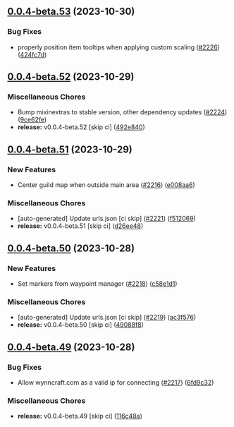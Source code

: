 ## [0.0.4-beta.53](https://github.com/Wynntils/Artemis/compare/v0.0.4-beta.52...v0.0.4-beta.53) (2023-10-30)


### Bug Fixes

* properly position item tooltips when applying custom scaling ([#2226](https://github.com/Wynntils/Artemis/issues/2226)) ([424fc7d](https://github.com/Wynntils/Artemis/commit/424fc7de3313edea57e86240735f8acfed769d06))

## [0.0.4-beta.52](https://github.com/Wynntils/Artemis/compare/v0.0.4-beta.51...v0.0.4-beta.52) (2023-10-29)


### Miscellaneous Chores

* Bump mixinextras to stable version, other dependency updates ([#2224](https://github.com/Wynntils/Artemis/issues/2224)) ([9ce62fe](https://github.com/Wynntils/Artemis/commit/9ce62fece4d1b3ec51635fdf67fb20a7a76963f0))
* **release:** v0.0.4-beta.52 [skip ci] ([492e840](https://github.com/Wynntils/Artemis/commit/492e8402d57ca8a82f5a88784fe23433400fa0d5))

## [0.0.4-beta.51](https://github.com/Wynntils/Artemis/compare/v0.0.4-beta.50...v0.0.4-beta.51) (2023-10-29)


### New Features

* Center guild map when outside main area ([#2216](https://github.com/Wynntils/Artemis/issues/2216)) ([e008aa6](https://github.com/Wynntils/Artemis/commit/e008aa674a7ad4cf9281fe2b0b48ed2e55d92447))


### Miscellaneous Chores

* [auto-generated] Update urls.json [ci skip] ([#2221](https://github.com/Wynntils/Artemis/issues/2221)) ([f512069](https://github.com/Wynntils/Artemis/commit/f512069155893cc1ed207bb0cba4b2f23d388449))
* **release:** v0.0.4-beta.51 [skip ci] ([d26ee48](https://github.com/Wynntils/Artemis/commit/d26ee489ad1a1c85071967948e1d217efe22c7ad))

## [0.0.4-beta.50](https://github.com/Wynntils/Artemis/compare/v0.0.4-beta.49...v0.0.4-beta.50) (2023-10-28)


### New Features

* Set markers from waypoint manager ([#2218](https://github.com/Wynntils/Artemis/issues/2218)) ([c58e1d1](https://github.com/Wynntils/Artemis/commit/c58e1d135ed544280ebe92da60f0dbdf96aa2391))


### Miscellaneous Chores

* [auto-generated] Update urls.json [ci skip] ([#2219](https://github.com/Wynntils/Artemis/issues/2219)) ([ac3f576](https://github.com/Wynntils/Artemis/commit/ac3f576c87c5fab6af85cb86f17e510560f99a01))
* **release:** v0.0.4-beta.50 [skip ci] ([49088f8](https://github.com/Wynntils/Artemis/commit/49088f8962fdc94ca898b21d97a0445a72595362))

## [0.0.4-beta.49](https://github.com/Wynntils/Artemis/compare/v0.0.4-beta.48...v0.0.4-beta.49) (2023-10-28)


### Bug Fixes

* Allow wynncraft.com as a valid ip for connecting ([#2217](https://github.com/Wynntils/Artemis/issues/2217)) ([6fd9c32](https://github.com/Wynntils/Artemis/commit/6fd9c324e1ad25935a91b4c426f30e40d499b99d))


### Miscellaneous Chores

* **release:** v0.0.4-beta.49 [skip ci] ([116c48a](https://github.com/Wynntils/Artemis/commit/116c48a1e8e9ac85a1c42271488a8ebe6d134a75))

